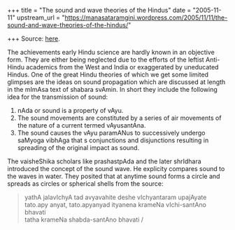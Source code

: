 +++
title = "The sound and wave theories of the Hindus"
date = "2005-11-11"
upstream_url = "https://manasataramgini.wordpress.com/2005/11/11/the-sound-and-wave-theories-of-the-hindus/"

+++
Source: [here](https://manasataramgini.wordpress.com/2005/11/11/the-sound-and-wave-theories-of-the-hindus/).

The achievements early Hindu science are hardly known in an objective form. They are either being neglected due to the efforts of the leftist Anti-Hindu academics from the West and India or exaggerated by uneducated Hindus. One of the great Hindu theories of which we get some limited glimpses are the ideas on sound propagation which are discussed at length in the mImAsa text of shabara svAmin. In short they include the following idea for the transmission of sound:  

1) nAda or sound is a property of vAyu. 
2) The sound movements are constituted by a series of air movements of the nature of a current termed vAyusantAna. 
3) The sound causes the vAyu paramANus to successively undergo saMyoga vibhAga that s conjunctions and disjunctions resulting in spreading of the original impact as sound.

The vaisheShika scholars like prashastpAda and the later shrIdhara introduced the concept of the sound wave. He explicity compares sound to the waves in water. They posited that at anytime sound forms a circle and spreads as circles or spherical shells from the source: 

> yathA jalavIchyA tad avyavahite deshe vIchyantaram upajAyate  
> tato.apy anyat, tato.apyanyad ityanena krameNa vIchi-santAno bhavati  
> tatha krameNa shabda-santAno bhavati /

